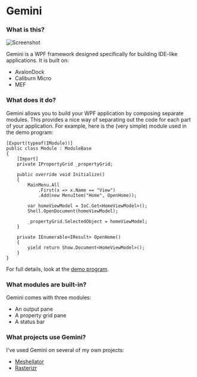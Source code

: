 # Gemini

### What is this?

![Screenshot](https://raw.github.com/roastedamoeba/nexus/master/doc/screenshot.png)

Gemini is a WPF framework designed specifically for building IDE-like applications. It is built on:

* AvalonDock
* Caliburn Micro
* MEF

### What does it do?

Gemini allows you to build your WPF application by composing separate modules. This provides a nice
way of separating out the code for each part of your application. For example, here is the (very simple)
module used in the demo program:

	[Export(typeof(IModule))]
	public class Module : ModuleBase
	{
		[Import]
		private IPropertyGrid _propertyGrid;

		public override void Initialize()
		{
			MainMenu.All
				.First(x => x.Name == "View")
				.Add(new MenuItem("Home", OpenHome));

			var homeViewModel = IoC.Get<HomeViewModel>();
			Shell.OpenDocument(homeViewModel);

			_propertyGrid.SelectedObject = homeViewModel;
		}

		private IEnumerable<IResult> OpenHome()
		{
			yield return Show.Document<HomeViewModel>();
		}
	}

For full details, look at the [demo program](https://github.com/roastedamoeba/gemini/tree/master/src/Gemini.Demo).

### What modules are built-in?

Gemini comes with three modules:

* An output pane
* A property grid pane
* A status bar

### What projects use Gemini?

I've used Gemini on several of my own projects:

* [Meshellator](http://github.com/roastedamoeba/meshellator)
* [Rasterizr](http://github.com/roastedamoeba/rasterizr)